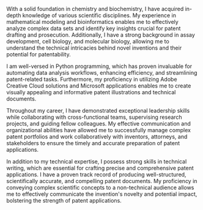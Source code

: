 With a solid foundation in chemistry and biochemistry, I have acquired in-depth knowledge of various scientific disciplines. My experience in mathematical modeling and bioinformatics enables me to effectively analyze complex data sets and identify key insights crucial for patent drafting and prosecution. Additionally, I have a strong background in assay development, cell biology, and molecular biology, allowing me to understand the technical intricacies behind novel inventions and their potential for patentability.

I am well-versed in Python programming, which has proven invaluable for automating data analysis workflows, enhancing efficiency, and streamlining patent-related tasks. Furthermore, my proficiency in utilizing Adobe Creative Cloud solutions and Microsoft applications enables me to create visually appealing and informative patent illustrations and technical documents.

Throughout my career, I have demonstrated exceptional leadership skills while collaborating with cross-functional teams, supervising research projects, and guiding fellow colleagues. My effective communication and organizational abilities have allowed me to successfully manage complex patent portfolios and work collaboratively with inventors, attorneys, and stakeholders to ensure the timely and accurate preparation of patent applications.

In addition to my technical expertise, I possess strong skills in technical writing, which are essential for crafting precise and comprehensive patent applications. I have a proven track record of producing well-structured, scientifically accurate, and compelling patent documents. My proficiency in conveying complex scientific concepts to a non-technical audience allows me to effectively communicate the invention's novelty and potential impact, bolstering the strength of patent applications.
